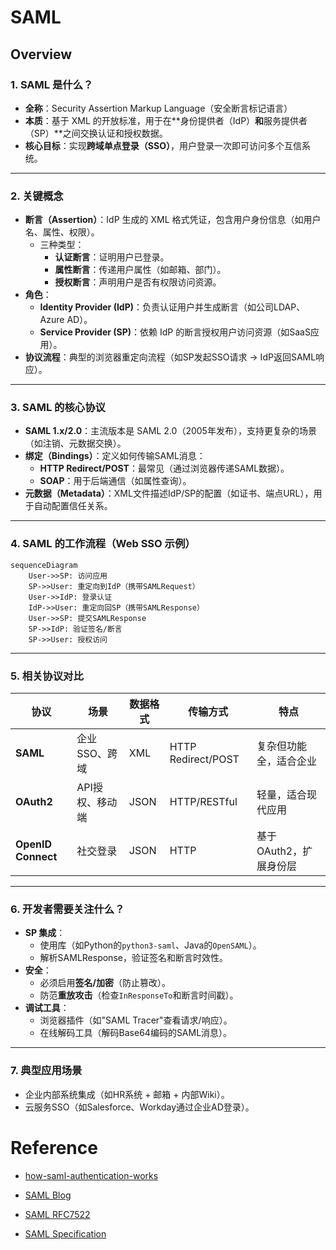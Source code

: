 # SAML

## Overview
### 1. **SAML 是什么？**
- **全称**：Security Assertion Markup Language（安全断言标记语言）
- **本质**：基于 XML 的开放标准，用于在**身份提供者（IdP）**和**服务提供者（SP）**之间交换认证和授权数据。
- **核心目标**：实现**跨域单点登录（SSO）**，用户登录一次即可访问多个互信系统。

---

### 2. **关键概念**
- **断言（Assertion）**：IdP 生成的 XML 格式凭证，包含用户身份信息（如用户名、属性、权限）。
  - 三种类型：
    - **认证断言**：证明用户已登录。
    - **属性断言**：传递用户属性（如邮箱、部门）。
    - **授权断言**：声明用户是否有权限访问资源。
- **角色**：
  - **Identity Provider (IdP)**：负责认证用户并生成断言（如公司LDAP、Azure AD）。
  - **Service Provider (SP)**：依赖 IdP 的断言授权用户访问资源（如SaaS应用）。
- **协议流程**：典型的浏览器重定向流程（如SP发起SSO请求 → IdP返回SAML响应）。

---

### 3. **SAML 的核心协议**
- **SAML 1.x/2.0**：主流版本是 SAML 2.0（2005年发布），支持更复杂的场景（如注销、元数据交换）。
- **绑定（Bindings）**：定义如何传输SAML消息：
  - **HTTP Redirect/POST**：最常见（通过浏览器传递SAML数据）。
  - **SOAP**：用于后端通信（如属性查询）。
- **元数据（Metadata）**：XML文件描述IdP/SP的配置（如证书、端点URL），用于自动配置信任关系。

---

### 4. **SAML 的工作流程（Web SSO 示例）**
```mermaid
sequenceDiagram
    User->>SP: 访问应用
    SP->>User: 重定向到IdP（携带SAMLRequest）
    User->>IdP: 登录认证
    IdP->>User: 重定向回SP（携带SAMLResponse）
    User->>SP: 提交SAMLResponse
    SP->>IdP: 验证签名/断言
    SP->>User: 授权访问
```

---

### 5. **相关协议对比**
| 协议       | 场景                | 数据格式 | 传输方式          | 特点                     |
|------------|---------------------|----------|-------------------|--------------------------|
| **SAML**   | 企业SSO、跨域       | XML      | HTTP Redirect/POST| 复杂但功能全，适合企业   |
| **OAuth2** | API授权、移动端     | JSON     | HTTP/RESTful      | 轻量，适合现代应用       |
| **OpenID Connect** | 社交登录    | JSON     | HTTP              | 基于OAuth2，扩展身份层   |

---

### 6. **开发者需要关注什么？**
- **SP 集成**：
  - 使用库（如Python的`python3-saml`、Java的`OpenSAML`）。
  - 解析SAMLResponse，验证签名和断言时效性。
- **安全**：
  - 必须启用**签名/加密**（防止篡改）。
  - 防范**重放攻击**（检查`InResponseTo`和断言时间戳）。
- **调试工具**：
  - 浏览器插件（如"SAML Tracer"查看请求/响应）。
  - 在线解码工具（解码Base64编码的SAML消息）。

---

### 7. **典型应用场景**
- 企业内部系统集成（如HR系统 + 邮箱 + 内部Wiki）。
- 云服务SSO（如Salesforce、Workday通过企业AD登录）。


# Reference
* [how-saml-authentication-works](https://goteleport.com/blog/how-saml-authentication-works)

* [SAML Blog](https://blog.samlsecurity.com/p/opensaml.html)

* [SAML RFC7522](https://datatracker.ietf.org/doc/html/rfc7522)

* [SAML Specification](http://saml.xml.org/saml-specifications)

